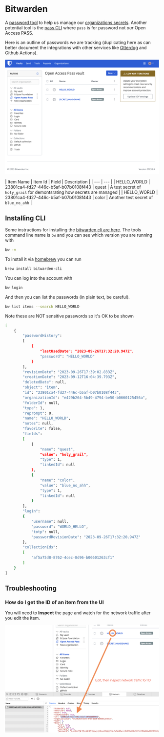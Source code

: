 # Bitwarden

A [password tool](https://bitwarden.com) to help us manage our [organizations secrets](https://vault.bitwarden.com/#/vault?organizationId=e429b264-5b49-4794-be50-b0660125456a).
Another potential tool is the [pass CLI](https://www.passwordstore.org) where `pass` is for password not _our_ Open Access PASS.

Here is an outline of passwords we are tracking
(duplicating here as can better document the integrations with other services
like [Otterdog](/docs/infra/otterdog.md) and Github Actions).

![Bitwarden Secrets User Interface](/docs/assets/bitwarden/ui.png)

| Item Name | Item Id | Field | Description |
| --- | --- |
| HELLO_WORLD | 23801ca4-fd27-446c-b5af-b07b0108f443 | quest | A test secret of `holy_grail` for demontsrating how secrets are managed |
| HELLO_WORLD | 23801ca4-fd27-446c-b5af-b07b0108f443 | color | Another test secret of `blue_no_ahh` |

## Installing CLI

Some instructions for installing the [bitwarden cli are here](https://github.com/bitwarden/clients).
The tools command line name is `bw` and you can see which version you are running with

```bash
bw -v
```

To install it via [homebrew](https://brew.sh) you can run

```bash
brew install bitwarden-cli
```

You can log into the account with

```bash
bw login
```

And then you can list the passwords (in plain text, be careful).

```bash
bw list items --search HELLO_WORLD
```

Note these are NOT sensitive passwords so it's OK to be shown

```bash
[
    {
        "passwordHistory":
        [
            {
                "lastUsedDate": "2023-09-26T17:32:20.947Z",
                "password": "HELLO_WORLD"
            }
        ],
        "revisionDate": "2023-09-26T17:39:02.833Z",
        "creationDate": "2023-09-12T16:04:39.793Z",
        "deletedDate": null,
        "object": "item",
        "id": "23801ca4-fd27-446c-b5af-b07b0108f443",
        "organizationId": "e429b264-5b49-4794-be50-b0660125456a",
        "folderId": null,
        "type": 1,
        "reprompt": 0,
        "name": "HELLO_WORLD",
        "notes": null,
        "favorite": false,
        "fields":
        [
            {
                "name": "quest",
                "value": "holy_grail",
                "type": 1,
                "linkedId": null
            },
            {
                "name": "color",
                "value": "blue_no_ahh",
                "type": 1,
                "linkedId": null
            }
        ],
        "login":
        {
            "username": null,
            "password": "WORLD_HELLO",
            "totp": null,
            "passwordRevisionDate": "2023-09-26T17:32:20.947Z"
        },
        "collectionIds":
        [
            "af5a75d8-8762-4cec-8d96-b06601263cf1"
        ]
    }
]
```


## Troubleshooting

### How do I get the ID of an item from the UI

You will need to **Inspect** the page and watch for the network traffic
after you edit the item.

![Bitwarden Secrets User Interface](/docs/assets/bitwarden/ui_get_id.png)

